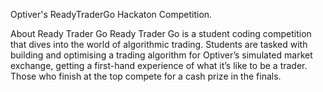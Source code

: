 Optiver's ReadyTraderGo Hackaton Competition. 

About Ready Trader Go
Ready Trader Go is a student coding competition that dives into the world of algorithmic trading. Students are tasked with building and optimising a trading algorithm for Optiver’s simulated market exchange, getting a first-hand experience of what it’s like to be a trader. Those who finish at the top compete for a cash prize in the finals.

